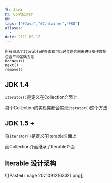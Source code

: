```yaml
---
界: Java
门: Container
纲: 
tags: ["#Java","#Container","#BQ"]
aliases:
  - 
date: 2021-09-12
---
```


	所有继承了Iterable的介面都可以通过迭代器来进行操作数据
	包含三种基础方法
	hasNext()
	next()
	remove()

## JDK 1.4

`iterator()`是定义在Collection介面上

每个Collection的实现类都会实现`iterator()`这个方法

## JDK 1.5 + 
将`iterator()`是定义在Iterable介面上

而Collection介面继承了Iterable介面


## Iterable 设计架构
![[Pasted image 20210912163321.png]]